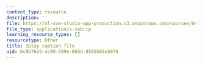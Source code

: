 ```yaml
---
content_type: resource
description: ''
file: https://ol-ocw-studio-app-production.s3.amazonaws.com/courses/8-701-introduction-to-nuclear-and-particle-physics-fall-2020/6c0b76e54c90599e865d8565b65e5976_EO9OVMFuWvw.vtt
file_type: application/x-subrip
learning_resource_types: []
resourcetype: Other
title: 3play caption file
uid: 6c0b76e5-4c90-599e-865d-8565b65e5976
---
```

